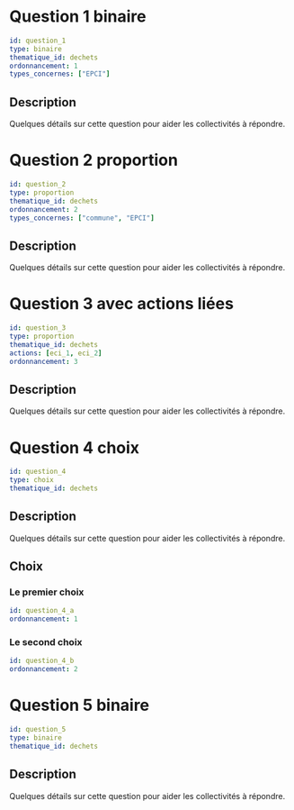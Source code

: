 # Question 1 binaire
```yaml
id: question_1
type: binaire
thematique_id: dechets
ordonnancement: 1
types_concernes: ["EPCI"]
```
## Description
Quelques détails sur cette question pour aider les collectivités à répondre.

# Question 2 proportion
```yaml
id: question_2
type: proportion
thematique_id: dechets
ordonnancement: 2
types_concernes: ["commune", "EPCI"]
```
## Description
Quelques détails sur cette question pour aider les collectivités à répondre.

# Question 3 avec actions liées 
```yaml
id: question_3
type: proportion
thematique_id: dechets
actions: [eci_1, eci_2]
ordonnancement: 3
```
## Description
Quelques détails sur cette question pour aider les collectivités à répondre.

# Question 4 choix 
```yaml
id: question_4
type: choix
thematique_id: dechets
```
## Description
Quelques détails sur cette question pour aider les collectivités à répondre.

## Choix 
### Le premier choix

```yaml
id: question_4_a
ordonnancement: 1
```

### Le second choix 

```yaml
id: question_4_b
ordonnancement: 2
```

# Question 5 binaire 
```yaml
id: question_5
type: binaire
thematique_id: dechets
```
## Description
Quelques détails sur cette question pour aider les collectivités à répondre.


